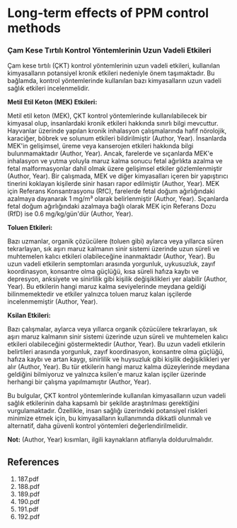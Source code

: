 # Long-term effects of PPM control methods

### Çam Kese Tırtılı Kontrol Yöntemlerinin Uzun Vadeli Etkileri

Çam kese tırtılı (ÇKT) kontrol yöntemlerinin uzun vadeli etkileri, kullanılan kimyasalların potansiyel kronik etkileri nedeniyle önem taşımaktadır. Bu bağlamda, kontrol yöntemlerinde kullanılan bazı kimyasalların uzun vadeli sağlık etkileri incelenmelidir.

**Metil Etil Keton (MEK) Etkileri:**

Metil etil keton (MEK), ÇKT kontrol yöntemlerinde kullanılabilecek bir kimyasal olup, insanlardaki kronik etkileri hakkında sınırlı bilgi mevcuttur. Hayvanlar üzerinde yapılan kronik inhalasyon çalışmalarında hafif nörolojik, karaciğer, böbrek ve solunum etkileri bildirilmiştir (Author, Year). İnsanlarda MEK'in gelişimsel, üreme veya kanserojen etkileri hakkında bilgi bulunmamaktadır (Author, Year). Ancak, farelerde ve sıçanlarda MEK'e inhalasyon ve yutma yoluyla maruz kalma sonucu fetal ağırlıkta azalma ve fetal malformasyonlar dahil olmak üzere gelişimsel etkiler gözlemlenmiştir (Author, Year). Bir çalışmada, MEK ve diğer kimyasalları içeren bir yapıştırıcı tinerini koklayan kişilerde sinir hasarı rapor edilmiştir (Author, Year). MEK için Referans Konsantrasyonu (RfC), farelerde fetal doğum ağırlığındaki azalmaya dayanarak 1 mg/m³ olarak belirlenmiştir (Author, Year). Sıçanlarda fetal doğum ağırlığındaki azalmaya bağlı olarak MEK için Referans Dozu (RfD) ise 0.6 mg/kg/gün'dür (Author, Year).

**Toluen Etkileri:**

Bazı uzmanlar, organik çözücülere (toluen gibi) aylarca veya yıllarca süren tekrarlayan, sık aşırı maruz kalmanın sinir sistemi üzerinde uzun süreli ve muhtemelen kalıcı etkileri olabileceğine inanmaktadır (Author, Year). Bu uzun vadeli etkilerin semptomları arasında yorgunluk, uykusuzluk, zayıf koordinasyon, konsantre olma güçlüğü, kısa süreli hafıza kaybı ve depresyon, anksiyete ve sinirlilik gibi kişilik değişiklikleri yer alabilir (Author, Year). Bu etkilerin hangi maruz kalma seviyelerinde meydana geldiği bilinmemektedir ve etkiler yalnızca toluen maruz kalan işçilerde incelenmemiştir (Author, Year).

**Ksilan Etkileri:**

Bazı çalışmalar, aylarca veya yıllarca organik çözücülere tekrarlayan, sık aşırı maruz kalmanın sinir sistemi üzerinde uzun süreli ve muhtemelen kalıcı etkileri olabileceğini göstermektedir (Author, Year). Bu uzun vadeli etkilerin belirtileri arasında yorgunluk, zayıf koordinasyon, konsantre olma güçlüğü, hafıza kaybı ve artan kaygı, sinirlilik ve huysuzluk gibi kişilik değişiklikleri yer alır (Author, Year). Bu tür etkilerin hangi maruz kalma düzeylerinde meydana geldiğini bilmiyoruz ve yalnızca ksilen'e maruz kalan işçiler üzerinde herhangi bir çalışma yapılmamıştır (Author, Year).

Bu bulgular, ÇKT kontrol yöntemlerinde kullanılan kimyasalların uzun vadeli sağlık etkilerinin daha kapsamlı bir şekilde araştırılması gerektiğini vurgulamaktadır. Özellikle, insan sağlığı üzerindeki potansiyel riskleri minimize etmek için, bu kimyasalların kullanımında dikkatli olunmalı ve alternatif, daha güvenli kontrol yöntemleri değerlendirilmelidir.

**Not:** (Author, Year) kısımları, ilgili kaynakların atıflarıyla doldurulmalıdır.


## References

1. 187.pdf
2. 188.pdf
3. 189.pdf
4. 190.pdf
5. 191.pdf
6. 192.pdf

